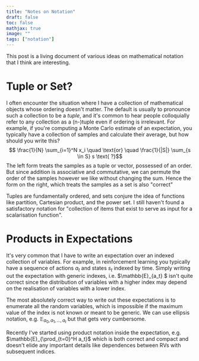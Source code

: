 ```yaml
---
title: "Notes on Notation"
draft: false
toc: false
mathjax: true
image: ""
tags: ["notation"]
---
```



This post is a living document of various ideas on mathematical notation that I think are interesting.

# Tuple or Set?

I often encounter the situation where I have a collection of mathematical objects whose ordering doesn't matter. The default is usually to pronounce such a collection to be a *tuple*, and it's common to hear people colloquially refer to any collection as a (n-)tuple even if ordering is irrelevant. For example, if you're computing a Monte Carlo estimate of an expectation, you typically have a collection of samples and calculate their average, but how should you write this?
$$ \frac{1}{N} \sum_{i=1}^N x_i \quad \text{or} \quad \frac{1}{|S|} \sum_{s \in S} s \text{ ?}$$
The left form treats the samples as a tuple or vector, possessed of an order. But since addition is associative and commutative, we can permute the order of the samples however we like without changing the sum. Hence the form on the right, which treats the samples as a set is also "correct"

Tuples are fundamentally ordered, and sets conjure the idea of functions like partition, Cartesian product, and the power set. I still haven't found a satisfactory notation for "collection of items that exist to serve as input for a scalarisation function".


# Products in Expectations

It's very common that I have to write an expectation over an indexed collection of variables. For example, in reinforcement learning you typically have a sequence of actions $a_t$ and states $s_t$ indexed by time. Simply writing out the expectation with generic indexes, i.e. $\mathbb{E}_{a_t} $ isn't quite correct since the distribution of variables with a higher index may depend on the realisation of variables with a lower index.

The most absolutely correct way to write out these expectations is to enumerate all the random variables, which is impossible if the maximum value of the index is not known or meant to be generic. We can use ellipsis notation, e.g. $\mathbb{E}_{a_0, a_1,\dots,a_t}$ but that gets very cumbersome.

Recently I've started using product notation inside the expectation, e.g. $\mathbb{E}_{\prod_{t=0}^H a_t}$ which is both correct and compact and doesn't elide any important details like dependences between RVs with subsequent indices.